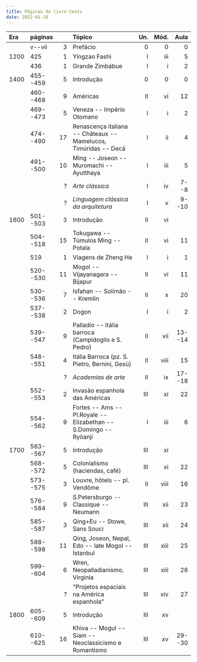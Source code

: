 ```yaml
---
title: Páginas do livro-texto
date: 2022-01-18
---
```


| Era  | páginas  |    | Tópico                                                            | Un. | Mód. |   Aula |
|:-----|:---------|---:|:------------------------------------------------------------------|----:|-----:|-------:|
|      | v--vii   |  3 | Prefácio                                                          |   0 |    0 |      0 |
| 1200 | 425      |  1 | Yingzao Fashi                                                     |   I |  iii |      5 |
|      | 436      |  1 | Grande Zimbábue                                                   |   I |    i |      2 |
| 1400 | 455--459 |  5 | Introdução                                                        |   0 |    0 |      0 |
|      | 460--468 |  9 | Américas                                                          |  II |   vi |     12 |
|      | 469--473 |  5 | Veneza -- Império Otomano                                         |   I |    i |      2 |
|      | 474--490 | 17 | Renascença italiana -- Châteaux -- Mamelucos, Timúridas -- Decã   |   I |   ii |      4 |
|      | 491--500 | 10 | Ming -- Joseon -- Muromachi -- Ayutthaya                          |   I |  iii |      5 |
|      |          |  ? | *Arte clássica*                                                   |   I |   iv |   7--8 |
|      |          |  ? | *Linguagem clássica da arquitetura*                               |   I |    v |  9--10 |
| 1600 | 501--503 |  3 | Introdução                                                        |  II |   vi |        |
|      | 504--518 | 15 | Tokugawa -- Túmulos Ming -- Potala                                |  II |   vi |     11 |
|      | 519      |  1 | Viagens de Zheng He                                               |   I |    i |      1 |
|      | 520--530 | 11 | Mogol -- Vijayanagara -- Bijapur                                  |  II |   vi |     11 |
|      | 530--536 |  7 | Isfahan -- Solimão -- Kremlin                                     |  II |    x |     20 |
|      | 537--538 |  2 | Dogon                                                             |   I |    i |      2 |
|      | 539--547 |  9 | Palladio -- Itália barroca (Campidoglio e S. Pedro)               |  II |  vii | 13--14 |
|      | 548--551 |  4 | Itália Barroca (pz. S. Pietro, Bernini, Gesù)                     |  II | viii |     15 |
|      |          |  ? | *Academias de arte*                                               |  II |   ix | 17--18 |
|      | 552--553 |  2 | Invasão espanhola das Américas                                    | III |   xi |     22 |
|      | 554--562 |  9 | Fortes -- Ams -- Pl.Royale -- Elizabethan -- S.Domingo -- Ryōanji |   I |  iii |      6 |
| 1700 | 563--567 |  5 | Introdução                                                        | III |   xi |        |
|      | 568--572 |  5 | Colonialismo (haciendas, café)                                    | III |   xi |     22 |
|      | 573--575 |  3 | Louvre, hôtels -- pl. Vendôme                                     |  II | viii |     16 |
|      | 576--584 |  9 | S.Petersburgo -- Classique -- Neumann                             | III |  xii |     23 |
|      | 585--587 |  3 | Qing+Eu -- Stowe, Sans Souci                                      | III |  xii |     24 |
|      | 588--598 | 11 | Qing, Joseon, Nepal, Edo -- late Mogol -- İstanbul                | III | xiii |     25 |
|      | 599--604 |  6 | Wren, Neopalladianismo, Virginia                                  | III | xiii |     26 |
|      |          |  ? | "Projetos espaciais na América espanhola"                         | III |  xiv |     27 |
| 1800 | 605--609 |  5 | Introdução                                                        | III |   xv |        |
|      | 610--625 | 16 | Khiva -- Mogul -- Siam -- Neoclassicismo e Romantismo             | III |   xv | 29--30 |

